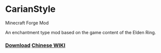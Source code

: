 # CarianStyle

Minecraft Forge Mod

An enchantment type mod based on the game content of the Elden Ring.

### [Download](https://www.curseforge.com/minecraft/mc-mods/carianstyle)	[Chinese WIKI](https://www.mcmod.cn/class/6247.html)